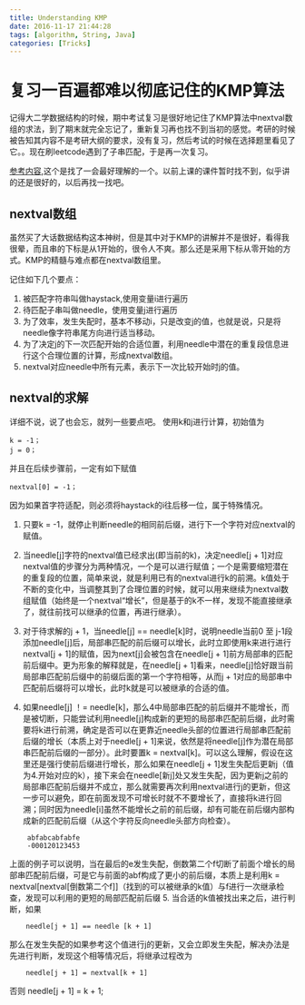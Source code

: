 ```yaml
---
title: Understanding KMP
date: 2016-11-17 21:44:28
tags: [algorithm, String, Java]
categories: [Tricks]
---
```

# 复习一百遍都难以彻底记住的KMP算法
记得大二学数据结构的时候，期中考试复习是很好地记住了KMP算法中nextval数组的求法，到了期末就完全忘记了，重新复习再也找不到当初的感觉。考研的时候被告知其内容不是考研大纲的要求，没有复习，然后考试的时候在选择题里看见了它。。现在刷leetcode遇到了子串匹配，于是再一次复习。
<!--more-->

[参考内容](http://www.cnblogs.com/yjiyjige/p/3263858.html),这个是找了一会最好理解的一个。以前上课的课件暂时找不到，似乎讲的还是很好的，以后再找一找吧。
## nextval数组

虽然买了大话数据结构这本神树，但是其中对于KMP的讲解并不是很好，看得我很晕，而且串的下标是从1开始的，很令人不爽。那么还是采用下标从零开始的方式。KMP的精髓与难点都在nextval数组里。

记住如下几个要点：
1. 被匹配字符串叫做haystack,使用变量i进行遍历
2. 待匹配子串叫做needle，使用变量j进行遍历
3. 为了效率，发生失配时，基本不移动i，只是改变j的值，也就是说，只是将needle像字符串尾方向进行适当移动。
4. 为了决定j的下一次匹配开始的合适位置，利用needle中潜在的重复段信息进行这个合理位置的计算，形成nextval数组。
5. nextval对应needle中所有元素，表示下一次比较开始时j的值。

## nextval的求解

详细不说，说了也会忘，就列一些要点吧。
使用k和j进行计算，初始值为

	k = -1；
	j = 0；
并且在后续步骤前，一定有如下赋值
	
	nextval[0] = -1；
因为如果首字符适配，则必须将haystack的i往后移一位，属于特殊情况。

1. 只要k = -1，就停止判断needle的相同前后缀，进行下一个字符对应nextval的赋值。
2. 当needle[j]字符的nextval值已经求出(即当前的k)，决定needle[j + 1]对应nextval值的步骤分为两种情况，一个是可以进行赋值；一个是需要缩短潜在的重复段的位置，简单来说，就是利用已有的nextval进行k的前溯。k值处于不断的变化中，当调整其到了合理位置的时候，就可以用来继续为nextval数组赋值（始终是一个nextval“增长”，但是基于的k不一样，发现不能直接继承了，就往前找可以继承的位置，再进行继承）。
3. 对于待求解的j + 1，当needle[j] == needle[k]时，说明needle当前0 至 j-1段添加needle[j]后，局部串匹配的前后缀可以增长，此时立即使用k来进行进行nextval[j + 1]的赋值，因为next[j]会被包含在needle[j + 1]前方局部串的匹配前后缀中。更为形象的解释就是，在needle[j + 1]看来，needle[j]恰好跟当前局部串匹配前后缀中的前缀后面的第一个字符相等，从而j + 1对应的局部串中匹配前后缀将可以增长，此时k就是可以被继承的合适的值。
4. 如果needle[j] ！= needle[k]，那么4中局部串匹配的前后缀并不能增长，而是被切断，只能尝试利用needle[j]构成新的更短的局部串匹配前后缀，此时需要将k进行前溯，确定是否可以在更靠近needle头部的位置进行局部串匹配前后缀的增长（本质上对于needle[j + 1]来说，依然是将needle[j]作为潜在局部串匹配前后缀的一部分）。此时要置k = nextval[k]。可以这么理解，假设在这里还是强行使前后缀进行增长，那么如果在needle[j + 1]发生失配后更新j（值为4.开始对应的k），接下来会在needle[新j]处又发生失配，因为更新j之前的局部串匹配前后缀并不成立，那么就需要再次利用nextval进行j的更新，但这一步可以避免，即在前面发现不可增长时就不不要增长了，直接将k进行回溯；同时因为needle[i]虽然不能增长之前的前后缀，却有可能在前后缀内部构成新的匹配前后缀（从这个字符反向needle头部方向检查）。

		abfabcabfabfe
		-000120123453
上面的例子可以说明，当在最后的e发生失配，倒数第二个f切断了前面个增长的局部串匹配前后缀，可是它与前面的abf构成了更小的前后缀，本质上是利用k = nextval[nextval[倒数第二个f]]（找到的可以被继承的k值）与f进行一次继承检查，发现可以利用的更短的局部匹配前后缀
5. 当合适的k值被找出来之后，进行判断，如果

		needle[j + 1] == needle [k + 1]
那么在发生失配的如果参考这个值进行j的更新，又会立即发生失配，解决办法是先进行判断，发现这个相等情况后，将继承过程改为
		
		needle[j + 1] = nextval[k + 1]
否则
		needle[j + 1] = k + 1;



